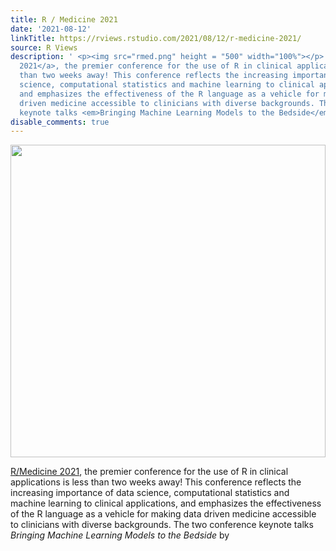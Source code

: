 ```yaml
---
title: R / Medicine 2021
date: '2021-08-12'
linkTitle: https://rviews.rstudio.com/2021/08/12/r-medicine-2021/
source: R Views
description: ' <p><img src="rmed.png" height = "500" width="100%"></p> <p><a href="https://r-medicine.com/">R/Medicine
  2021</a>, the premier conference for the use of R in clinical applications is less
  than two weeks away! This conference reflects the increasing importance of data
  science, computational statistics and machine learning to clinical applications,
  and emphasizes the effectiveness of the R language as a vehicle for making data
  driven medicine accessible to clinicians with diverse backgrounds. The two conference
  keynote talks <em>Bringing Machine Learning Models to the Bedside</em> by <a ...'
disable_comments: true
---
```

 <p><img src="rmed.png" height = "500" width="100%"></p> <p><a href="https://r-medicine.com/">R/Medicine 2021</a>, the premier conference for the use of R in clinical applications is less than two weeks away! This conference reflects the increasing importance of data science, computational statistics and machine learning to clinical applications, and emphasizes the effectiveness of the R language as a vehicle for making data driven medicine accessible to clinicians with diverse backgrounds. The two conference keynote talks <em>Bringing Machine Learning Models to the Bedside</em> by <a ...